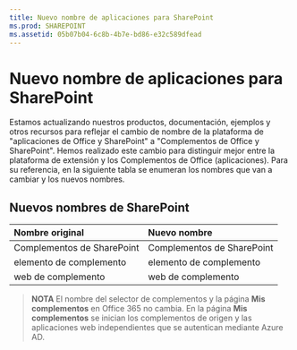 ```yaml
---
title: Nuevo nombre de aplicaciones para SharePoint
ms.prod: SHAREPOINT
ms.assetid: 05b07b04-6c8b-4b7e-bd86-e32c589dfead
---
```



# Nuevo nombre de aplicaciones para SharePoint

Estamos actualizando nuestros productos, documentación, ejemplos y otros recursos para reflejar el cambio de nombre de la plataforma de "aplicaciones de Office y SharePoint" a "Complementos de Office y SharePoint". Hemos realizado este cambio para distinguir mejor entre la plataforma de extensión y los Complementos de Office (aplicaciones). Para su referencia, en la siguiente tabla se enumeran los nombres que van a cambiar y los nuevos nombres.
  
    
    


## Nuevos nombres de SharePoint
<a name="bk_newname"> </a>



|**Nombre original**|**Nuevo nombre**|
|:-----|:-----|
|Complementos de SharePoint  <br/> |Complementos de SharePoint  <br/> |
|elemento de complemento  <br/> |elemento de complemento  <br/> |
|web de complemento  <br/> |web de complemento  <br/> |
   

> **NOTA**
> El nombre del selector de complementos y la página **Mis complementos** en Office 365 no cambia. En la página **Mis complementos** se inician los complementos de origen y las aplicaciones web independientes que se autentican mediante Azure AD.
  
    
    


